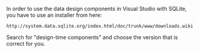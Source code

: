 In order to use the data design components in Visual Studio with SQLite, you have to use an installer from here: 

    http://system.data.sqlite.org/index.html/doc/trunk/www/downloads.wiki

Search for "design-time components" and choose the version that is correct for you.